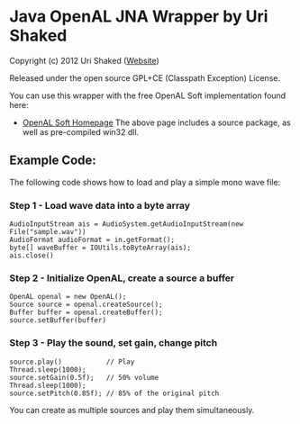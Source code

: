 Java OpenAL JNA Wrapper by Uri Shaked
=====================================

Copyright (c) 2012 Uri Shaked ([Website](http://www.urish.org))

Released under the open source GPL+CE (Classpath Exception) License.

You can use this wrapper with the free OpenAL Soft implementation found here:
* [OpenAL Soft Homepage](http://kcat.strangesoft.net/openal.html)
The above page includes a source package, as well as pre-compiled win32 dll.

Example Code:
-------------
The following code shows how to load and play a simple mono wave file:

### Step 1 - Load wave data into a byte array

	AudioInputStream ais = AudioSystem.getAudioInputStream(new File("sample.wav"))
	AudioFormat audioFormat = in.getFormat();
	byte[] waveBuffer = IOUtils.toByteArray(ais);
	ais.close()
	
### Step 2 - Initialize OpenAL, create a source a buffer

	OpenAL openal = new OpenAL();
	Source source = openal.createSource();
	Buffer buffer = openal.createBuffer();
	source.setBuffer(buffer)
	
### Step 3 - Play the sound, set gain, change pitch

	source.play()		 	// Play
	Thread.sleep(1000);
	source.setGain(0.5f); 	// 50% volume
	Thread.sleep(1000);
	source.setPitch(0.85f); // 85% of the original pitch
	
You can create as multiple sources and play them simultaneously.
 